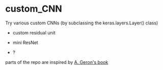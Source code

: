 # custom_CNN

Try various custom CNNs (by subclassing the keras.layers.Layer() class)

- custom residual unit

- mini ResNet

- ?

parts of the repo are inspired by [A. Geron's book](https://www.oreilly.com/library/view/hands-on-machine-learning/9781491962282/)

